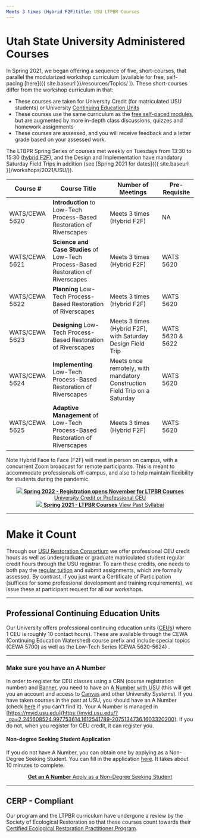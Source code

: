 ```yaml
---
Meets 3 times (Hybrid F2F)title: USU LTPBR Courses
---
```



# Utah State University Administered Courses

In Spring 2021, we began offering a sequence of five, short-courses, that parallel the modularized workshop curriculum (available for free, self-pacing [here]({{ site.baseurl }}/resources/Topics/ )). These short-courses differ from the workshop curriculum in that:
- These courses are taken for University Credit (for matriculated USU students) or University [Continuing Education Units](https://www.usu.edu/ais/ceu/about)
- These courses use the same curriculum as the [free self-paced modules](http://lowtechpbr.restoration.usu.edu/resources/Topics/), but are augmented by more in-depth class discussions, quizzes and homework assignments
- These courses are assessed, and you will receive feedback and a letter grade based on your assessed work.

The  LTBPR Spring Series of courses met weekly on Tuesdays from 13:30 to 15:30  ([hybrid F2F](https://www.usu.edu/ais/scheduling/deliverymethods)), and the Design and Implementation have mandatory Saturday Field Trips in addition (see [Spring 2021 for dates]({{ site.baseurl }}/workshops/2021/USU/)).


| Course # |  Course Title | Number of Meetings     | Pre-Requisite |
|--------------------------------------------------------------------------------------------------------------------------------------------------------------|---|---|---|
| WATS/CEWA 5620 |  **Introduction** to Low-Tech Process-Based Restoration of Riverscapes | Meets 3 times (Hybrid F2F) | NA|
| WATS/CEWA 5621 | **Science and Case Studies** of Low-Tech Process-Based Restoration of Riverscapes | Meets 3 times (Hybrid F2F) |  WATS 5620|
| WATS/CEWA 5622 | **Planning** Low-Tech Process-Based Restoration of Riverscapes | Meets 3 times (Hybrid F2F) |WATS 5620|
| WATS/CEWA 5623 | **Designing** Low-Tech Process-Based Restoration of Riverscapes | Meets 3 times (Hybrid F2F), with Saturday Design Field Trip | WATS 5620 & 5622|
| WATS/CEWA 5624 | **Implementing** Low-Tech Process-Based Restoration of Riverscapes | Meets once remotely, with mandatory Construction Field Trip on a Saturday   |WATS 5620|
| WATS/CEWA 5625 | **Adaptive Management** of Low-Tech Process-Based Restoration of Riverscapes | Meets 3 times (Hybrid F2F)                                   |WATS 5620|

Note Hybrid Face to Face (F2F) will meet in person on campus, with a concurrent Zoom broadcast for remote participants. This is meant to accommodate professionals off-campus, and also to help maintain flexibility for students during the pandemic. 

<div align="center">
<a class=" button hollow" href="{{ site.baseurl }}/workshops/2022/USU/"><img src="{{ site.baseurl }}/assets/images/sponsors/USU.png">  <b> Spring 2022 - Registration opens  November  for   LTPBR Courses</b><br>  University Credit or Professional CEU  <i class="fa fa-graduation-cap"></i>  </a>
<br>
<a class=" button hollow" href="{{ site.baseurl }}/workshops/2021/USU/"><img src="{{ site.baseurl }}/assets/images/sponsors/USU.png">  <b> Spring 2021 -    LTPBR Courses</b>  View Past Syllabai  <i class="fa fa-graduation-cap"></i>  </a>
</div>

-------------
# Make it Count

Through our [USU Restoration Consortium](http://restoration.usu.edu/) we  offer professional CEU credit hours as well as undergraduate or graduate matriculated student regular credit hours through the USU registrar. To earn these credits, one needs to both pay the [regular tuition](https://www.usu.edu/registrar/registration/payment/) and submit assignments, which are formally assessed. By contrast, if you just want a Certificate of Participation (suffices for some professional development and training requirements), we issue these at participant request for all our workshops.  

-------------
## Professional Continuing Education Units

Our University offers professional continuing education units ([CEUs](https://www.usu.edu/ais/ceu/about)) where 1 CEU is roughly 10 contact hours). These are available through the CEWA (Continuing Education Watershed) course prefix and include special topics (CEWA 5700) as well as the Low-Tech Series (CEWA 5620-5624) .

-------------
### Make sure you have an A Number

In order to register for CEU classes using a CRN (course registration number) and [Banner](https://it.usu.edu/banner/), you need to have an [A Number with USU](https://www.usu.edu/registrar/help/faq/banner/i-cant-find-my-anumber) (this will get you an account and access to [Canvas](http://canvas.usu.edu) and other University Systems). If you have taken courses in the past at USU, you should have an A Number (check [here](https://www.usu.edu/registrar/help/faq/banner/i-cant-find-my-anumber) if you can't find it). Your A Number is managed in [https://myid.usu.edu](https://myid.usu.edu/?_ga=2.245608524.997753614.1612541789-2075134736.1603320200). If you do not, when you register for CEU credit, it can register you.

####  Non-degree Seeking Student Application
If you do not have A Number, you can obtain one by applying as a Non-Degree Seeking Student. You can fill in the application [here](https://www.usu.edu/admissions/apply/). It takes about 10 minutes to complete.
<div align="center">
<a class=" button hollow" href="https://www.usu.edu/admissions/apply/">  <b> Get an A Number</b>  Apply as a Non-Degree Seeking Student<i class="fa fa-graduation-cap"></i>  </a>
</div>

-------------

## CERP - Compliant
Our program and the LTPBR curriculum have undergone a review by the Society of Ecological Restoration so that  these courses count towards their [Certified Ecological Restoration Practitioner Program](https://www.ser.org/page/Certification). 